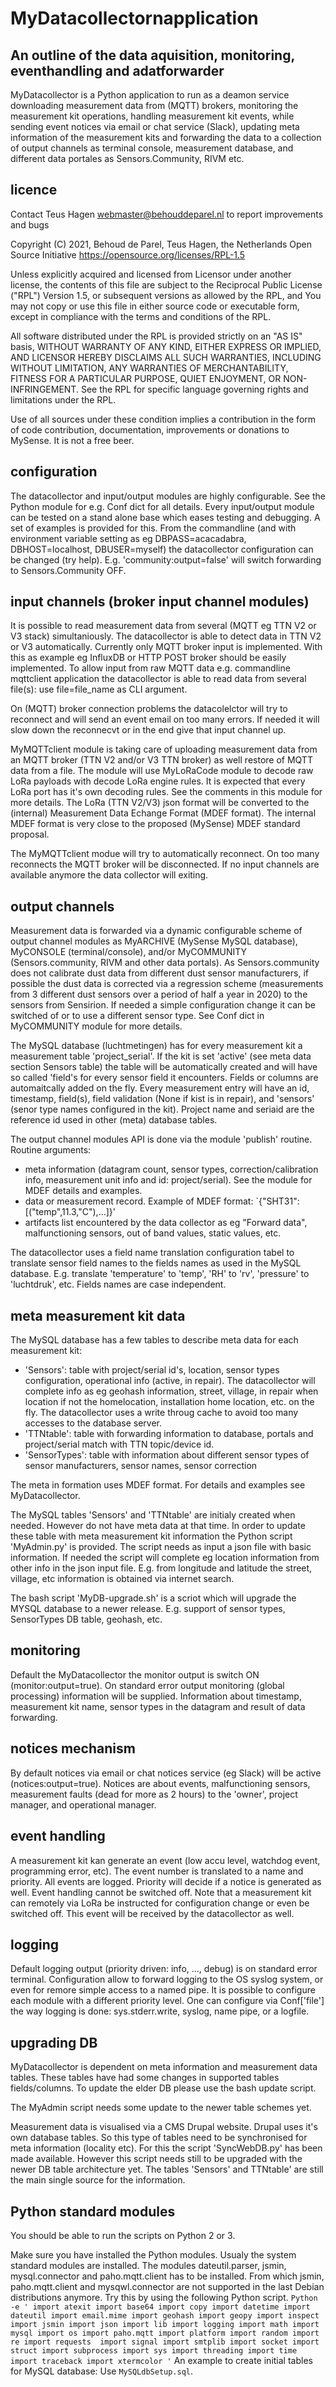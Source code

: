 # MyDatacollectornapplication
## An outline of the data aquisition, monitoring, eventhandling and adatforwarder
MyDatacollector is a Python application to run as a deamon service downloading measurement data from (MQTT) brokers, monitoring the measurement kit operations, handling measurement kit events, while sending event notices via email or chat service (Slack), updating meta information of the measurement kits and forwarding the data to a collection of output channels as terminal console, measurement database, and different data portales as Sensors.Community, RIVM etc.

## licence
Contact Teus Hagen webmaster@behouddeparel.nl to report improvements and bugs

Copyright (C) 2021, Behoud de Parel, Teus Hagen, the Netherlands
Open Source Initiative  https://opensource.org/licenses/RPL-1.5

   Unless explicitly acquired and licensed from Licensor under another
   license, the contents of this file are subject to the Reciprocal Public
   License ("RPL") Version 1.5, or subsequent versions as allowed by the RPL,
   and You may not copy or use this file in either source code or executable
   form, except in compliance with the terms and conditions of the RPL.

   All software distributed under the RPL is provided strictly on an "AS
   IS" basis, WITHOUT WARRANTY OF ANY KIND, EITHER EXPRESS OR IMPLIED, AND
   LICENSOR HEREBY DISCLAIMS ALL SUCH WARRANTIES, INCLUDING WITHOUT
   LIMITATION, ANY WARRANTIES OF MERCHANTABILITY, FITNESS FOR A PARTICULAR
   PURPOSE, QUIET ENJOYMENT, OR NON-INFRINGEMENT. See the RPL for specific
  language governing rights and limitations under the RPL.

Use of all sources under these condition implies a contribution in the form of code contribution, documentation, improvements or donations to MySense.
It is not a free beer.

## configuration
The datacollector and input/output modules are highly configurable.
See the Python module for e.g. Conf dict for all details.
Every input/output module can be tested on a stand alone base which eases testing and debugging. A set of examples is provided for this.
From the commandline (and with environment variable setting as
eg DBPASS=acacadabra, DBHOST=localhost, DBUSER=myself)
the datacollector configuration can be changed (try help).
E.g. 'community:output=false' will switch forwarding to Sensors.Community OFF.

## input channels (broker input channel modules)
It is possible to read measurement data from several (MQTT eg TTN V2 or V3 stack) simultaniously. The datacollector is able to detect data in TTN V2 or V3 automatically. Currently only MQTT broker input is implemented. With this as example eg InfluxDB or HTTP POST broker should be easily implemented.
To allow input from raw MQTT data e.g. commandline mqttclient application the datacollector is able to read data from several file(s): use file=file_name as CLI argument.

On (MQTT) broker connection problems the datacolelctor will try to reconnect and will send an event email on too many errors. If needed it will slow down the reconnecvt or in the end give that input channel up.

MyMQTTclient module is taking care of uploading measurement data from an MQTT broker (TTN V2 and/or V3 TTN broker) as well restore of MQTT data from a file. The module will use MyLoRaCode module to decode raw LoRa payloads with decode LoRa engine rules.
It is expected that every LoRa port has it's own decoding rules. See the comments in this module for more details.
The LoRa (TTN V2/V3) json format will be converted to the (internal) Measurement Data Echange Format (MDEF format). The internal MDEF format is very close to the proposed (MySense) MDEF standard proposal.

The MyMQTTclient modue will try to automatically reconnect. On too many reconnects the MQTT broker will be disconnected. If no input channels are available anymore the data collector will exiting.

## output channels
Measurement data is forwarded via a dynamic configurable scheme of output channel modules as MyARCHIVE (MySense MySQL database), MyCONSOLE (terminal/console), and/or MyCOMMUNITY (Sensors.community, RIVM and other data portals).
As Sensors.community does not calibrate dust data from different dust sensor manufacturers, if possible the dust data is corrected via a regression scheme (measurements from 3 different dust sensors over a period of half a year in 2020) to the sensors from Sensirion. If needed a simple configuration change it can be switched of or to use a different sensor type. See Conf dict in MyCOMMUNITY module for more details.

The MySQL database (luchtmetingen) has for every measurement kit a measurement table 'project_serial'. If the kit is set 'active' (see meta data section Sensors table) the table will be automatically created and will have so called 'field's for every sensor field it encounters. Fields or columns are automaitcally added on the fly. Every measurement entry will have an id, timestamp, field(s), field validation (None if kist is in repair), and 'sensors' (senor type names configured in the kit).
Project name and seriaid are the reference id used in other (meta) database tables.

The output channel modules API is done via the module 'publish' routine.
Routine arguments:
- meta information (datagram count, sensor types, correction/calibration info, measurement unit info and id: project/serial). See the module for MDEF details and examples.
- data or measurement record. Example of MDEF format: `{"SHT31": [("temp",11.3,"C"),...]}'
- artifacts list encountered by the data collector as eg "Forward data", malfunctioning sensors, out of band values, static values, etc.

The datacollector uses a field name translation configuration tabel to translate sensor field names to the fields names as used in the MySQL database. E.g. translate 'temperature' to 'temp', 'RH' to 'rv', 'pressure' to 'luchtdruk', etc. Fields names are case independent.

## meta measurement kit data
The MySQL database has a few tables to describe meta data for each measurement kit:
- 'Sensors': table with project/serial id's, location, sensor types configuration, operational info (active, in repair). The datacollector will complete info as eg geohash information, street, village, in repair when location if not the homelocation, installation home location, etc. on the fly. The datacollector uses a write throug cache to avoid too many accesses to the database server.
- 'TTNtable': table with forwarding information to database, portals and project/serial match with TTN topic/device id.
- 'SensorTypes': table with information about different sensor types of sensor manufacturers, sensor names, sensor correction

The meta in formation uses MDEF format. For details and examples see MyDatacollector.

The MySQL tables 'Sensors' and 'TTNtable' are initialy created when needed. However do not have meta data at that time. In order to update these table with meta measurement kit information the Python script 'MyAdmin.py' is provided. The script needs as input a json file with basic information. If needed the script will complete eg location information from other info in the json input file. E.g. from longitude and latitude the street, village, etc information is obtained via internet search.

The bash script 'MyDB-upgrade.sh' is a scriot which will upgrade the MYSQL database to a newer release. E.g. support of sensor types, SensorTypes DB table, geohash, etc.

## monitoring
Default the MyDatacollector the monitor output is switch ON (monitor:output=true).
On standard error output monitoring (global processing) information will be supplied.
Information about timestamp, measurement kit name, sensor types in the datagram and result of data forwarding.

## notices mechanism
By default notices via email or chat notices service (eg Slack) will be active (notices:output=true).
Notices are about events, malfunctioning sensors, measurement faults (dead for more as 2 hours) to the 'owner', project manager, and operational manager.

## event handling
A measurement kit kan generate an event (low accu level, watchdog event, programming error, etc). The event number is translated to a name and priority. All events are logged. Priority will decide if a notice is generated as well. Event handling cannot be switched off.
Note that a measurement kit can remotely via LoRa be instructed for configuration change or even be switched off. This event will be received by the datacollector as well.

## logging
Default logging output (priority driven: info, ..., debug) is on standard error terminal. Configuration allow to forward logging to the OS syslog system, or even for remore simple access to a named pipe.
It is possible to configure each module with a different priority level.
One can configure via Conf['file'] the way logging is done: sys.stderr.write, syslog, name pipe, or a logfile.

## upgrading DB
MyDatacollector is dependent on meta information and measurement data tables.
These tables have had some changes in supported tables fields/columns. 
To update the elder DB please use the bash update script.

The MyAdmin script needs some update to the newer table schemes yet.

Measurement data is visualised via a CMS Drupal website. Drupal uses it's own database tables. So this type of tables need to be synchronised for meta information (locality etc). For this the script 'SyncWebDB.py' has been made available. However this script needs still to be upgraded with the newer DB table architecture yet.
The tables 'Sensors' and TTNtable' are still the main single source for the information.

## Python standard modules
You should be able to run the scripts on Python 2 or 3.

Make sure you have installed the Python modules.
Usualy the system standard modules are installed.  The modules dateutil.parser, jsmin, mysql.connector and paho.mqtt.client has to be installed.
From which jsmin, paho.mqtt.client and mysqwl.connector are not supported in the last Debian distributions anymore.
Try this by using the following Python script.
` Python -e '
import atexit
import base64
import copy
import datetime
import dateutil
import email.mime
import geohash
import geopy
import inspect
import jsmin
import json
import lib
import logging
import math
import mysql
import os
import paho.mqtt
import platform
import random
import re
import requests 
import signal
import smtplib
import socket
import struct
import subprocess
import sys
import threading
import time
import traceback
import xtermcolor
'
`
An example to create initial tables for MySQL database: Use  `MySQLdbSetup.sql`.
